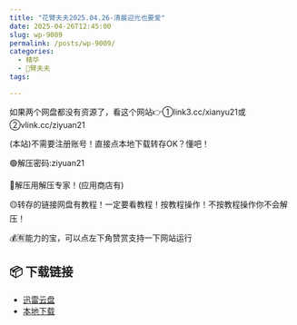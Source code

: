```yaml
---
title: "花臂夫夫2025.04.26-清晨迎光也要爱"
date: 2025-04-26T12:45:00
slug: wp-9009
permalink: /posts/wp-9009/
categories:
  - 精华
  - 🌸臂夫夫
tags:

---
```


如果两个网盘都没有资源了，看这个网站👉①link3.cc/xianyu21或②vlink.cc/ziyuan21

(本站)不需要注册账号！直接点本地下载转存OK？懂吧！

🟢解压密码:ziyuan21

🔵解压用解压专家！(应用商店有)

🟡转存的链接网盘有教程！一定要看教程！按教程操作！不按教程操作你不会解压！

💰🈶能力的宝，可以点左下角赞赏支持一下网站运行

## 📦 下载链接
- [迅雷云盘](https://blziyuan21.com/pay-download/9009?key=d3f1e21c95&down_id=0)
- [本地下载](https://blziyuan21.com/pay-download/9009?key=d3f1e21c95&down_id=1)

